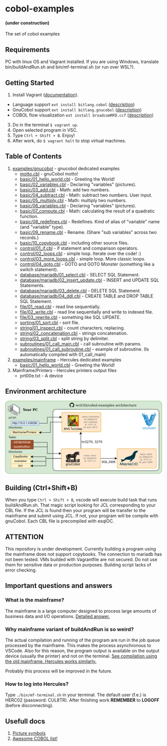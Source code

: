 # cobol-examples
#### (under construction)
The set of cobol examples

## Requirements

PC with linux OS and Vagrant installed. If you are using Windows, translate bin/buildAndRun.sh and bin/mf-terminal.sh (or run over WSL?).

## Getting Started

1. Install Vagrant ([documentation](https://www.vagrantup.com/docs/installation)).
- Language support `ext install bitlang.cobol` ([description](https://marketplace.visualstudio.com/items?itemName=bitlang.cobol))
- GnuCobol support `ext install bitlang.gnucobol` ([description](https://marketplace.visualstudio.com/items?itemName=bitlang.gnucobol))
- COBOL flow visualization `ext install broadcomMFD.ccf` ([description](https://marketplace.visualstudio.com/items?itemName=broadcomMFD.ccf))
3. Do in the terminal `$ vagrant up`.
4. Open selected program in VSC.
5. Type `Ctrl + Shift + B`. Enjoy!
6. After work, do `$ vagrant halt` to stop virtual machines.

## Table of Contents

1. [examples/gnucobol](examples/gnucobol/README.md) - gnucobol dedicated examples
    - [motto.cbl](examples/motto.cbl) - gnuCobol motto!
    - [basic/01_hello_world.cbl](examples/gnucobol/basic/01_hello_world.cbl) - Greeting the World!
    - [basic/02_variables.cbl](examples/gnucobol/basic/02_variables.cbl) - Declaring "variables" (pictures).
    - [basic/03_add.cbl](examples/gnucobol/basic/03_add.cbl) - Math: add two numbers.
    - [basic/04_subtract.cbl](examples/gnucobol/basic/04_subtract.cbl) - Math: subtract two numbers. User input.
    - [basic/05_multiply.cbl](examples/gnucobol/basic/05_multiply.cbl) - Math: multiply two numbers.
    - [basic/06_variables.cbl](examples/gnucobol/basic/06_variables.cbl) - Declaring "variables" (pictures).
    - [basic/07_compute.cbl](examples/gnucobol/basic/07_compute.cbl) - Math: calculating the result of a quadratic function.
    - [basic/08_redefines.cbl](examples/gnucobol/basic/08_redefines.cbl) - Redefines. Kind of alias of "variable" name (and "variable" type).
    - [basic/09_rename.cbl](examples/gnucobol/basic/09_rename.cbl) - Rename. (Share "sub variables" across two records.)
    - [basic/10_copybook.cbl](examples/gnucobol/basic/10_copybook.cbl) - including other source files.
    - [control/01_if.cbl](examples/gnucobol/control/01_if.cbl) - if statement and comparison operators.
    - [control/02_loops.cbl](examples/gnucobol/control/02_loops.cbl) - simple loop. Iterate over the code! :)
    - [control/03_more_loops.cbl](examples/gnucobol/control/03_more_loops.cbl) - simple loop. More classic loops.
    - [control/04_goto.cbl](examples/gnucobol/control/04_goto.cbl) - GOTO and GOTO Monster (something like a switch statement).
    - [database/mariadb/01_select.cbl](examples/gnucobol/database/mariadb/01_select.cbl) - SELECT SQL Statement.
    - [database/mariadb/02_insert_update.cbl](examples/gnucobol/database/mariadb/02_insert_update.cbl) - INSERT and UPDATE SQL Statements.
    - [database/mariadb/03_delete.cbl](examples/gnucobol/database/mariadb/03_delete.cbl) - DELETE SQL Statement.
    - [database/mariadb/04_ddl.cbl](examples/gnucobol/database/mariadb/01_select.cbl) - CREATE TABLE and DROP TABLE SQL Statement.
    - [file/01_read.cbl](examples/gnucobol/file/01_read.cbl) - read line sequentially.
    - [file/02_write.cbl](examples/gnucobol/file/02_write.cbl) - read line sequentially and write to indexed file.
    - [file/03_rewrite.cbl](examples/gnucobol/file/03_rewrite.cbl) - something like SQL UPDATE.
    - [sorting/01_sort.cbl](examples/gnucobol/sorting/01_sort.cbl) - sort file.
    - [string/01_inspect.cbl](examples/gnucobol/string/01_inspect.cbl) - count characters, replacing.
    - [string/02_concatenation.cbl](examples/gnucobol/string/02_concatenation.cbl) - strings concatenation.
    - [string/03_split.cbl](examples/gnucobol/string/03_split.cbl) - split string by delimiter.
    - [subroutines/01_call_main.cbl](examples/gnucobol/subroutines/01_call_main.cbl) - call subroutine with params.
    - [subroutines/01_call_subroutine.cbl](examples/gnucobol/subroutines/01_call_subroutine.cbl) - example of subroutine. (Is automatically compiled with 01_call_main)
2. [examples/mainframe](examples/mainframe/README.md) - Hercules dedicated examples
    - [basic/01_hello_world.cbl](examples/mainframe/basic/01_hello_world.cbl) - Greeting the World!
3. Mainframe/Printers - Hercules printers output files
    - prt00e.txt - A device

## Environment architecture

![Environment architecture diagram](docs/vagrant_arch.png)

## Building (Ctrl+Shift+B)

When you type `Ctrl + Shift + B`, vscode will execute build task that runs buildAndRun.sh. That magic script looking for JCL corresponding to your CBL file. If the JCL is found then your program will be transfer to the mainframe and submit using JCL. If not, your program will be compile with gnuCobol. Each CBL file is precompiled with esqlOC.

## ATTENTION

This repository is under development. Currently building a program using the mainframe does not support copybooks. The connection to mariadb has not been tested. VMs builded with Vagrantfile are not secured. Do not use them for sensitive data or production purposes. Building script lacks of error checking.

## Important questions and answers

### What is the mainframe?

The mainframe is a large computer designed to process large amounts of business data and I/O operations. [Detailed answer.](https://www.youtube.com/watch?v=eGlC3WXL8FQ)

### Why mainframe variant of buildAndRun is so weird?

The actual compilation and running of the program are run in the job queue processed by the mainframe. This makes the process asynchronous to VSCode. Also for this reason, the program output is available on the output device (usually the printer) and not on the terminal. [See compilation using the old mainframe. Hercules works similarly.](https://www.youtube.com/watch?v=uFQ3sajIdaM)

Probably this process will be improved in the future.

### How to log into Hercules?

Type `./bin/mf-terminal.sh` in your terminal. The default user (f.e.) is HERC02 (password: CUL8TR). After finishing work **REMEMBER** to **LOGOFF** (before disconnecting).

## Usefull docs

1. [Picture symbols](docs/picture_symbols.md)
2. [Awesome COBOL list!](https://github.com/writ3it/awesome-cobol)